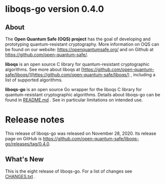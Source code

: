 liboqs-go version 0.4.0
=======================

About
-----

The **Open Quantum Safe (OQS) project** has the goal of developing and
prototyping quantum-resistant cryptography. More information on OQS can be found
on our website: https://openquantumsafe.org/ and on Github
at https://github.com/open-quantum-safe/.

**liboqs** is an open source C library for quantum-resistant cryptographic
algorithms. See more about liboqs
at [https://github.com/open-quantum-safe/liboqs/](https://github.com/open-quantum-safe/liboqs/)
, including a list of supported algorithms.

**liboqs-go** is an open source Go wrapper for the liboqs C library for
quantum-resistant cryptographic algorithms. Details about liboqs-go can be found
in [README.md](https://github.com/open-quantum-safe/liboqs-go/blob/main/README.md)
. See in particular limitations on intended use.

Release notes
=============

This release of liboqs-go was released on November 28, 2020. Its release page on
GitHub is https://github.com/open-quantum-safe/liboqs-go/releases/tag/0.4.0.

What's New
----------

This is the eight release of liboqs-go. For a list of changes
see [CHANGES.txt](https://github.com/open-quantum-safe/liboqs-go/blob/main/CHANGES.txt)
.
